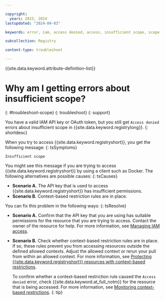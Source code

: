 ```yaml
---

copyright:
  years: 2023, 2024
lastupdated: "2024-04-03"

keywords: error, iam, access denied, access, insufficient scope, scope

subcollection: Registry

content-type: troubleshoot

---
```


{{site.data.keyword.attribute-definition-list}}

# Why am I getting errors about insufficient scope?
{: #troubleshoot-scope}
{: troubleshoot}
{: support}

You have a valid IAM API key or OAuth token, but you still get `Access denied` errors about insufficient scope in {{site.data.keyword.registrylong}}.
{: shortdesc}

When you try to access {{site.data.keyword.registryshort}}, you get the following message:
{: tsSymptoms}

`Insufficient scope`

You might see this message if you are trying to access {{site.data.keyword.registryshort}} by using a client such as Docker. The following alternatives are possible causes:
{: tsCauses}

- **Scenario A.** The API key that is used to access {{site.data.keyword.registryshort}} has insufficient permissions.
- **Scenario B.** Context-based restriction rules are in place.

You can fix this problem in the following ways:
{: tsResolve}

- **Scenario A.** Confirm that the API key that you are using has suitable permissions for the resource that you are trying to access. Contact the owner of the resource for help. For more information, see [Managing IAM access](/docs/Registry?topic=Registry-iam&interface=ui).

- **Scenario B.** Check whether context-based restriction rules are in place. If so, these rules prevent you from accessing resources outside the defined allowed contexts. Adjust the allowed context or rerun your pull from within an allowed context. For more information, see [Protecting {{site.data.keyword.registryshort}} resources with context-based restrictions](/docs/Registry?topic=Registry-registry-cbr&interface=ui).

    To confirm whether a context-based restriction rule caused the `Access denied` error, check {{site.data.keyword.at_full_notm}} for the resource that is being accessed. For more information, see [Monitoring context-based restrictions](/docs/account?topic=account-cbr-monitor#enabled-access).
    {: tip}
